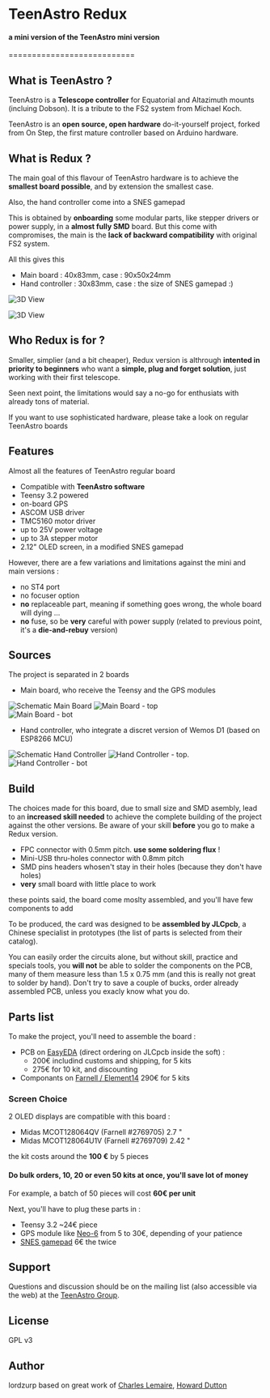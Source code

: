 # TeenAstro Redux
#### a mini version of the TeenAstro mini version
===========================

## What is TeenAstro ?
TeenAstro is a **Telescope controller** for Equatorial and Altazimuth mounts (incluing Dobson).
It is a tribute to the FS2 system from Michael Koch.

TeenAstro is an **open source, open hardware** do-it-yourself project, forked from On Step, the first mature controller based on Arduino hardware.

## What is Redux ?
The main goal of this flavour of TeenAstro hardware is to achieve the **smallest board possible**, and by extension the smallest case.

Also, the hand controller come into a SNES gamepad

This is obtained by **onboarding** some modular parts, like stepper drivers or power supply, in a **almost fully SMD** board. But this come with compromises, the main is the **lack of backward compatibility** with original FS2 system.

All this gives this 

* Main board : 40x83mm, case : 90x50x24mm
* Hand controller : 30x83mm, case : the size of SNES gamepad :)

![3D View](/PCB/Main_board-3D.png)

![3D View](/PCB/Hand_controller-3D.png)

## Who Redux is for ?
Smaller, simplier (and a bit cheaper), Redux version is althrough **intented in priority to beginners** who want a **simple, plug and forget solution**, just working with their first telescope.

Seen next point, the limitations would say a no-go for enthusiats with already tons of material.

If you want to use sophisticated hardware, please take a look on regular TeenAstro boards

## Features
Almost all the features of TeenAstro regular board

* Compatible with **TeenAstro software**
* Teensy 3.2 powered
* on-board GPS
* ASCOM USB driver
* TMC5160 motor driver
* up to 25V power voltage
* up to 3A stepper motor
* 2.12" OLED screen, in a modified SNES gamepad

However, there are a few variations and limitations against the mini and main versions :

* no ST4 port
* no focuser option
* **no** replaceable part, meaning if something goes wrong, the whole board will dying ...
* **no** fuse, so be **very** careful with power supply (related to previous point, it's a **die-and-rebuy** version)

## Sources

The project is separated in 2 boards

* Main board, who receive the Teensy and the GPS modules

![Schematic Main Board](/Schematics/Main_board.png)
![Main Board - top](/PCB/Main_board-top.png)	
![Main Board - bot](/PCB/Main_board-bot.png)

* Hand controller, who integrate a discret version of Wemos D1 (based on ESP8266 MCU)

![Schematic Hand Controller](/Schematics/Hand_controller.png)
![Hand Controller - top](/PCB/Hand_controller-top.png).    
![Hand Controller - bot](/PCB/Hand_controller-bot.png)


## Build
The choices made for this board, due to small size and SMD asembly, lead to an **increased skill needed** to achieve the complete building of the project against the other versions. Be aware of your skill **before** you go to make a Redux version.

* FPC connector with 0.5mm pitch. **use some soldering flux** !
* Mini-USB thru-holes connector with 0.8mm pitch
* SMD pins headers whosen't stay in their holes (because they don't have holes)
* **very** small board with little place to work

these points said, the board come moslty assembled, and you'll have few components to add

To be produced, the card was designed to be **assembled by JLCpcb**, a Chinese specialist in prototypes (the list of parts is selected from their catalog).

You can easily order the circuits alone, but without skill, practice and specials tools, you **will not** be able to solder the components on the PCB, many of them measure less than 1.5 x 0.75 mm (and this is really not great to solder by hand). Don't try to save a couple of bucks, order already assembled PCB, unless you exacly know what you do.

## Parts list

To make the project, you'll need to assemble the board :

* PCB on [EasyEDA](https://easyeda.com/lordzurp/TeenAstro_Redux) (direct ordering on JLCpcb inside the soft) : 
	* 200€ includind customs and shipping, for 5 kits 
	* 275€ for 10 kit, and discounting
* Componants on [Farnell / Element14](https://fr.farnell.com/webapp/wcs/stores/servlet/PFOrderCopy?orderId=go50hjG4clGzbzcQri22OCnaGykOMFe1bIZYWgR9xz8%3d_IBM_2&langId=-2&storeId=10160&catalogId=10001&URL=AjaxOrderItemDisplayView&ICID=TREML010-007) 290€ for 5 kits

### Screen Choice

2 OLED displays are compatible with this board : 

* Midas MCOT128064QV (Farnell #2769705) 2.7 "
* Midas MCOT128064U1V (Farnell #2769709) 2.42 "


the kit costs around the **100 €** by 5 pieces

#### Do **bulk orders**, 10, 20 or even 50 kits at once, you'll save lot of money

For example, a batch of 50 pieces will cost **60€ per unit**

Next, you'll have to plug these parts in :

* Teensy 3.2 ~24€ piece
* GPS module like [Neo-6](https://www.ebay.fr/itm/GY-NEO6MV2-NEO-6M-GPS-Module-APM2-5-Flight-Control-w-IPX-interface-For-Arduino/273932103174?ssPageName=STRK%3AMEBIDX%3AIT&_trksid=p2057872.m2749.l2649) from 5 to 30€, depending of your patience
* [SNES gamepad](https://www.amazon.fr/dp/B07R91BTKZ/) 6€ the twice



## Support
Questions and discussion should be on the mailing list (also accessible via the
web) at the [TeenAstro Group](https://groups.io/g/TeenAstro/wiki/Home).

## License
GPL v3

## Author
lordzurp
based on great work of [Charles Lemaire](https://github.com/charleslemaire0/TeenAstro), [Howard Dutton](http://www.stellarjourney.com)
